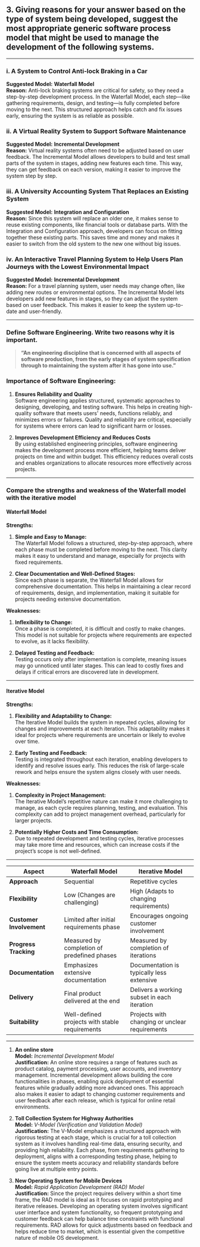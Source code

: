 ## 3. Giving reasons for your answer based on the type of system being  developed, suggest the most appropriate generic software process model that  might be used to manage the development of the following systems.



---

### i. A System to Control Anti-lock Braking in a Car
**Suggested Model:** **Waterfall Model**  
**Reason:** Anti-lock braking systems are critical for safety, so they need a step-by-step development process. In the Waterfall Model, each step—like gathering requirements, design, and testing—is fully completed before moving to the next. This structured approach helps catch and fix issues early, ensuring the system is as reliable as possible.

### ii. A Virtual Reality System to Support Software Maintenance
**Suggested Model:** **Incremental Development**  
**Reason:** Virtual reality systems often need to be adjusted based on user feedback. The Incremental Model allows developers to build and test small parts of the system in stages, adding new features each time. This way, they can get feedback on each version, making it easier to improve the system step by step.

### iii. A University Accounting System That Replaces an Existing System
**Suggested Model:** **Integration and Configuration**  
**Reason:** Since this system will replace an older one, it makes sense to reuse existing components, like financial tools or database parts. With the Integration and Configuration approach, developers can focus on fitting together these existing parts. This saves time and money and makes it easier to switch from the old system to the new one without big issues.

### iv. An Interactive Travel Planning System to Help Users Plan Journeys with the Lowest Environmental Impact
**Suggested Model:** **Incremental Development**  
**Reason:** For a travel planning system, user needs may change often, like adding new routes or environmental options. The Incremental Model lets developers add new features in stages, so they can adjust the system based on user feedback. This makes it easier to keep the system up-to-date and user-friendly.

---

### Define Software Engineering. Write two reasons why it is important. 


> **“An engineering discipline that is concerned with all aspects of software production, from the early stages of system specification through to maintaining the system after it has gone into use.”**

### Importance of Software Engineering:

1. **Ensures Reliability and Quality**  
   Software engineering applies structured, systematic approaches to designing, developing, and testing software. This helps in creating high-quality software that meets users' needs, functions reliably, and minimizes errors or failures. Quality and reliability are critical, especially for systems where errors can lead to significant harm or losses.

2. **Improves Development Efficiency and Reduces Costs**  
   By using established engineering principles, software engineering makes the development process more efficient, helping teams deliver projects on time and within budget. This efficiency reduces overall costs and enables organizations to allocate resources more effectively across projects.
---
### Compare the strengths and weakness of the Waterfall model with the iterative model 


#### Waterfall Model

**Strengths:**

1. **Simple and Easy to Manage:**  
   The Waterfall Model follows a structured, step-by-step approach, where each phase must be completed before moving to the next. This clarity makes it easy to understand and manage, especially for projects with fixed requirements.

2. **Clear Documentation and Well-Defined Stages:**  
   Since each phase is separate, the Waterfall Model allows for comprehensive documentation. This helps in maintaining a clear record of requirements, design, and implementation, making it suitable for projects needing extensive documentation.

**Weaknesses:**

1. **Inflexibility to Change:**  
   Once a phase is completed, it is difficult and costly to make changes. This model is not suitable for projects where requirements are expected to evolve, as it lacks flexibility.

2. **Delayed Testing and Feedback:**  
   Testing occurs only after implementation is complete, meaning issues may go unnoticed until later stages. This can lead to costly fixes and delays if critical errors are discovered late in development.

---

#### Iterative Model

**Strengths:**

1. **Flexibility and Adaptability to Change:**  
   The Iterative Model builds the system in repeated cycles, allowing for changes and improvements at each iteration. This adaptability makes it ideal for projects where requirements are uncertain or likely to evolve over time.

2. **Early Testing and Feedback:**  
   Testing is integrated throughout each iteration, enabling developers to identify and resolve issues early. This reduces the risk of large-scale rework and helps ensure the system aligns closely with user needs.

**Weaknesses:**

1. **Complexity in Project Management:**  
   The Iterative Model’s repetitive nature can make it more challenging to manage, as each cycle requires planning, testing, and evaluation. This complexity can add to project management overhead, particularly for larger projects.

2. **Potentially Higher Costs and Time Consumption:**  
   Due to repeated development and testing cycles, iterative processes may take more time and resources, which can increase costs if the project’s scope is not well-defined.

---
| Aspect              | Waterfall Model                                  | Iterative Model                                       |
|---------------------|--------------------------------------------------|-------------------------------------------------------|
| **Approach**        | Sequential                                       | Repetitive cycles                                     |
| **Flexibility**     | Low (Changes are challenging)                    | High (Adapts to changing requirements)                |
| **Customer Involvement** | Limited after initial requirements phase     | Encourages ongoing customer involvement               |
| **Progress Tracking** | Measured by completion of predefined phases    | Measured by completion of iterations                  |
| **Documentation**   | Emphasizes extensive documentation               | Documentation is typically less extensive             |
| **Delivery**        | Final product delivered at the end               | Delivers a working subset in each iteration           |
| **Suitability**     | Well-defined projects with stable requirements   | Projects with changing or unclear requirements        |


---

1. **An online store**  
   **Model:** *Incremental Development Model*  
   **Justification:** An online store requires a range of features such as product catalog, payment processing, user accounts, and inventory management. Incremental development allows building the core functionalities in phases, enabling quick deployment of essential features while gradually adding more advanced ones. This approach also makes it easier to adapt to changing customer requirements and user feedback after each release, which is typical for online retail environments.

2. **Toll Collection System for Highway Authorities**  
   **Model:** *V-Model (Verification and Validation Model)*  
   **Justification:** The V-Model emphasizes a structured approach with rigorous testing at each stage, which is crucial for a toll collection system as it involves handling real-time data, ensuring security, and providing high reliability. Each phase, from requirements gathering to deployment, aligns with a corresponding testing phase, helping to ensure the system meets accuracy and reliability standards before going live at multiple entry points.

3. **New Operating System for Mobile Devices**  
   **Model:** *Rapid Application Development (RAD) Model*  
   **Justification:** Since the project requires delivery within a short time frame, the RAD model is ideal as it focuses on rapid prototyping and iterative releases. Developing an operating system involves significant user interface and system functionality, so frequent prototyping and customer feedback can help balance time constraints with functional requirements. RAD allows for quick adjustments based on feedback and helps reduce time to market, which is essential given the competitive nature of mobile OS development.
